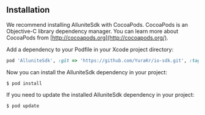 ## Installation
 
We recommend installing AlluniteSdk with CocoaPods. CocoaPods is an Objective-C library dependency manager. You can learn more about CocoaPods from [http://cocoapods.org](http://cocoapods.org/).

Add a dependency to your Podfile in your Xcode project directory:

```ruby
pod 'AlluniteSdk', :git => 'https://github.com/YuraKr/io-sdk.git', :tag => '1.2.10'
```

Now you can install the AlluniteSdk dependency in your project:

```
$ pod install
```
If you need to update the installed AlluniteSdk dependency in your project:

```
$ pod update
```
